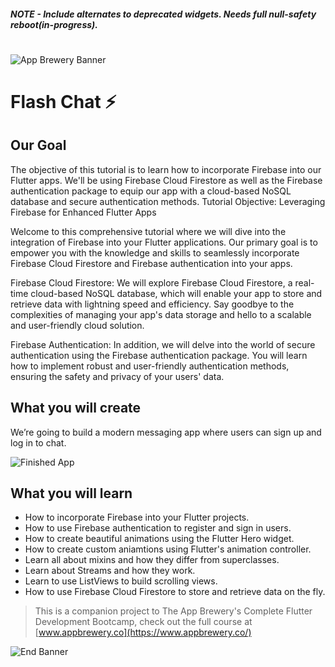 ##### NOTE - Include alternates to deprecated widgets. Needs full null-safety reboot(in-progress).

#
![App Brewery Banner](https://github.com/londonappbrewery/Images/blob/master/AppBreweryBanner.png)


# Flash Chat ⚡️

## Our Goal

The objective of this tutorial is to learn how to incorporate Firebase into our Flutter apps. We'll be using Firebase Cloud Firestore as well as the Firebase authentication package to equip our app with a cloud-based NoSQL database and secure authentication methods. 
Tutorial Objective: Leveraging Firebase for Enhanced Flutter Apps

Welcome to this comprehensive tutorial where we will dive into the integration of Firebase into your Flutter applications. Our primary goal is to empower you with the knowledge and skills to seamlessly incorporate Firebase Cloud Firestore and Firebase authentication into your apps.

Firebase Cloud Firestore:
We will explore Firebase Cloud Firestore, a real-time cloud-based NoSQL database, which will enable your app to store and retrieve data with lightning speed and efficiency. Say goodbye to the complexities of managing your app's data storage and hello to a scalable and user-friendly cloud solution.

Firebase Authentication:
In addition, we will delve into the world of secure authentication using the Firebase authentication package. You will learn how to implement robust and user-friendly authentication methods, ensuring the safety and privacy of your users' data.


## What you will create

We’re going to build a modern messaging app where users can sign up and log in to chat.

![Finished App](https://github.com/londonappbrewery/Images/blob/master/flash_chat_flutter_demo.gif)

## What you will learn

- How to incorporate Firebase into your Flutter projects.
- How to use Firebase authentication to register and sign in users.
- How to create beautiful animations using the Flutter Hero widget.
- How to create custom aniamtions using Flutter's animation controller. 
- Learn all about mixins and how they differ from superclasses.
- Learn about Streams and how they work.
- Learn to use ListViews to build scrolling views.
- How to use Firebase Cloud Firestore to store and retrieve data on the fly.



>This is a companion project to The App Brewery's Complete Flutter Development Bootcamp, check out the full course at [www.appbrewery.co](https://www.appbrewery.co/)

![End Banner](https://github.com/londonappbrewery/Images/blob/master/readme-end-banner.png)
